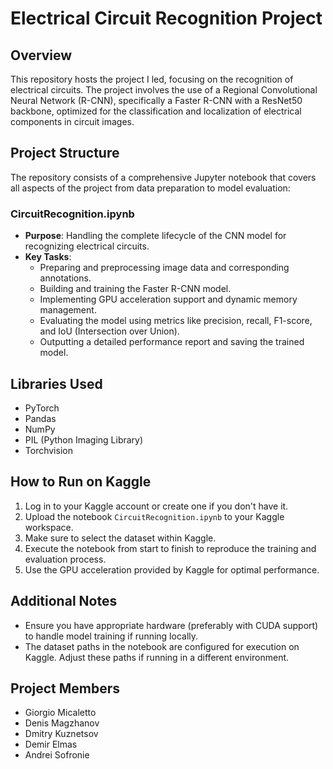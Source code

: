 # Electrical Circuit Recognition Project

## Overview
This repository hosts the project I led, focusing on the recognition of electrical circuits. The project involves the use of a Regional Convolutional Neural Network (R-CNN), specifically a Faster R-CNN with a ResNet50 backbone, optimized for the classification and localization of electrical components in circuit images.

## Project Structure
The repository consists of a comprehensive Jupyter notebook that covers all aspects of the project from data preparation to model evaluation:

### CircuitRecognition.ipynb
- **Purpose**: Handling the complete lifecycle of the CNN model for recognizing electrical circuits.
- **Key Tasks**:
  - Preparing and preprocessing image data and corresponding annotations.
  - Building and training the Faster R-CNN model.
  - Implementing GPU acceleration support and dynamic memory management.
  - Evaluating the model using metrics like precision, recall, F1-score, and IoU (Intersection over Union).
  - Outputting a detailed performance report and saving the trained model.

## Libraries Used
- PyTorch
- Pandas
- NumPy
- PIL (Python Imaging Library)
- Torchvision

## How to Run on Kaggle
1. Log in to your Kaggle account or create one if you don't have it.
2. Upload the notebook `CircuitRecognition.ipynb` to your Kaggle workspace.
3. Make sure to select the dataset within Kaggle.
4. Execute the notebook from start to finish to reproduce the training and evaluation process.
5. Use the GPU acceleration provided by Kaggle for optimal performance.

## Additional Notes
- Ensure you have appropriate hardware (preferably with CUDA support) to handle model training if running locally.
- The dataset paths in the notebook are configured for execution on Kaggle. Adjust these paths if running in a different environment.

## Project Members
- Giorgio Micaletto
- Denis Magzhanov
- Dmitry Kuznetsov
- Demir Elmas
- Andrei Sofronie
